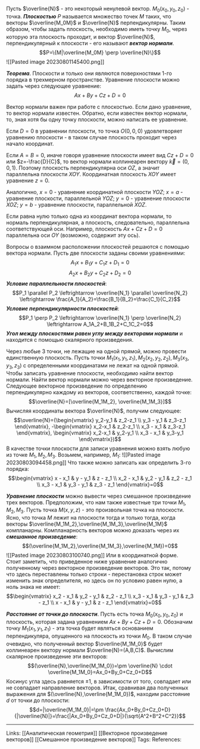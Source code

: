 Пусть $\overline{N}$ - это некоторый ненулевой вектор. $M_0(x_0,y_0,z_0)$ - точка. 
***Плоскостью*** $P$ называется множество точек $M$ таких, что векторы $\overline{M_0M}$ и $\overline{N}$ перпендикулярны. Таким образом, чтобы задать плоскость, необходимо иметь точку $M_0$, через которую эта плоскость проходит, и вектор $\overline{N}$, перпендикулярный к плоскости - его называют ***вектор нормали***.
$$P=\{M|\overline{M_0M} \perp \overline{N}\}$$
![[Pasted image 20230801145400.png]]

***Теорема***. Плоскости и только они являются поверхностями 1-го порядка в трехмерном пространстве. 
Уравнение плоскости можно задать через следующее уравнение:
$$Ax+By+Cz+D=0$$

Вектор нормали важен при работе с плоскостью. Если дано уравнение, то вектор нормали известен. Обратно, если известен вектор нормали, то, зная хотя бы одну точку плоскости, можно написать ее уравнение. 

Если $D=0$ в уравнении плоскости, то точка $O(0,0,0)$ удовлетворяет уравнению плоскости - в таком случае плоскость проходит через начало координат. 

Если $A=B=0$, иначе говоря уравнение плоскости имеет вид $Cz+D=0$ или $z=-\frac{D}{C}$, то вектор нормали коллинеарен вектору $\vec{k}=(0,0,1)$. Поэтому плоскость перпендикулярна оси $OZ$, а значит параллельна плоскости $XOY$. Координатная плоскость $XOY$ имеет уравнение $z=0$. 

Аналогично, $x=0$ - уравнение координатной плоскости $YOZ$; $x=a$ - уравнение плоскости, параллельной $YOZ$; $y=0$ - уравнение плоскости $XOZ$; $y=b$ - уравнение плоскости, параллельной $XOZ$. 

Если равна нулю только одна из координат вектора нормали, то нормаль перпендикулярная, а плоскость, следовательно, параллельна соответствующей оси. Например, плоскость $Ax+Cz+D=0$ параллельна оси $OY$ (возможно, содержит эту ось). 

Вопросы о взаимном расположении плоскостей решаются с помощью вектора нормали. Пусть две плоскости заданы своими уравнениями:
$$A_1x+B_1y+C_1z+D_1=0$$
$$A_2x+B_2y+C_2z+D_2=0$$
***Условие параллельности плоскостей***:
$$P_1 \parallel P_2 \leftrightarrow \overline{N_1} \parallel \overline{N_2} \leftrightarrow \frac{A_1}{A_2}=\frac{B_1}{B_2}=\frac{C_1}{C_2}$$
***Условие перпендикулярности плоскостей***:
$$P_1 \perp P_2 \leftrightarrow \overline{N_1} \perp \overline{N_2} \leftrightarrow A_1A_2+B_1B_2+C_1C_2=0$$
***Угол между плоскостями равен углу между векторами нормали*** и находится с помощью скалярного произведения. 

Через любые 3 точки, не лежащие на одной прямой, можно провести единственную плоскость. 
Пусть точки $M_1(x_1,y_1,z_1), M_2(x_2,y_2,z_2), M_3(x_3,y_3,z_3)$ с определенными координатами не лежат на одной прямой. Чтобы записать уравнение плоскости, необходимо найти вектор нормали. Найти вектор нормали можно через векторное произведение. Следующее векторное произведение по определению перпендикулярно каждому из векторов, соответственно, каждой точке:
$$\overline{N}=[\overline{M_1M_2}, \overline{M_1M_3}]$$
Вычисляя координаты вектора $\overline{N}$, получим следующее:
$$\overline{N}=(\begin{vmatrix} y_2-y_1 & z_2-z_1 \\ y_3 - y_1 & z_3-z_1 \end{vmatrix}, -\begin{vmatrix} x_2-x_1 & z_2-z_1 \\ x_3 - x_1 & z_3-z_1 \end{vmatrix}, \begin{vmatrix} x_2-x_1 & y_2-y_1 \\ x_3 - x_1 & y_3-y_1 \end{vmatrix})$$
В качестве точки плоскости для записи уравнения можно взять любую из точке $M_1,M_2,M_3$. Возьмем, например, $M_1$:
![[Pasted image 20230803094458.png]]
Что также можно записать как определить 3-го порядка: 
$$\begin{vmatrix} x - x_1 & y - y_1 & z - z_1 \\ x_2 - x_1 & y_2 - y_1 & z_2 - z_1 \\ x_3 - x_1 & y_3 - y_1 & z_3 - z_1 \end{vmatrix}=0$$

***Уравнение плоскости*** можно вывести через смешанное произведение трех векторов. Предположим, что нам также известные три точки $M_1,M_2,M_3$. Пусть точка $M(x,y,z)$ - это произвольная точка на плоскости. Ясно, что точка $M$ лежит на плоскости тогда и только тогда, когда векторы $\overline{M_1M_2},\overline{M_1M_3},\overline{M_1M}$ компланарны. Компланарность векторов можно доказать через их ***смешанное произведение***:
$$(\overline{M_1M_2},\overline{M_1M_3},\overline{M_1M})=0$$
![[Pasted image 20230803100740.png]]
Или в координатной форме. Стоит заметить, что приведенное ниже уравнение аналогично полученному через векторное произведение векторов. Это так, потому что здесь переставлены только строки - перестановка строк может изменить знак определителя, но здесь он по условию равен нулю, а ноль знака не имеет:
$$\begin{vmatrix} x_2 - x_1 & y_2 - y_1 & z_2 - z_1 \\ x_3 - x_1 & y_3 - y_1 & z_3 - z_1 \\ x - x_1 & y - y_1 & z - z_1 \end{vmatrix}=0$$

***Расстояние от точки до плоскости***. Пусть есть точка $M_0(x_0,y_0,z_0)$ и плоскость, которая задана уравнением $Ax+By+Cz+D=0$. Обозначим точку $M_1(x_1,y_1,z_1)$ - эта точка будет являться основанием перпендикуляра, опущенного на плоскость из точки $M_0$. В таком случае очевидно, что полученный вектор $\overline{M_1M_0}$ будет коллинеарен вектору нормали $\overline{N}=(A,B,C)$. Вычислим скалярное произведение эти векторов:
$$(\overline{N},\overline{M_1M_0})=\pm \overline{N} \cdot \overline{M_1M_0}=Ax_0+By_0+Cz_0+D$$
Косинус угла здесь равняется $\pm 1$, в зависимости от того, совпадает или не совпадает направление векторов. 
Итак, сравнивая два полученных выражения для $(\overline{N},\overline{M_1M_0})$, находим расстояние $d$ от точки до плоскости:
$$d=|\overline{M_1M_0}|=\pm \frac{Ax_0+By_0+Cz_0+D}{|\overline{N}|}=\frac{|Ax_0+By_0+Cz_0+D|}{\sqrt{A^2+B^2+C^2}}$$

___
Links: [[Аналитическая геометрия]] [[Векторное произведение векторов]] [[Смешанное произведение векторов]] 
Tags:
References: 